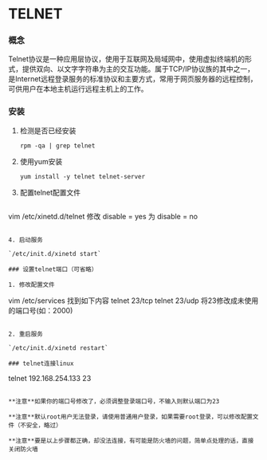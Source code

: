 # TELNET

### 概念

Telnet协议是一种应用层协议，使用于互联网及局域网中，使用虚拟终端机的形式，提供双向、以文字字符串为主的交互功能。属于TCP/IP协议族的其中之一，是Internet远程登录服务的标准协议和主要方式，常用于网页服务器的远程控制，可供用户在本地主机运行远程主机上的工作。

### 安装

1. 检测是否已经安装  

   `rpm -qa | grep telnet`

2. 使用yum安装

   `yum install -y telnet telnet-server`

3. 配置telnet配置文件

   ```
vim /etc/xinetd.d/telnet
修改
disable = yes
为
disable = no
   ```

4. 启动服务

   `/etc/init.d/xinetd start`

### 设置telnet端口（可省略）

1. 修改配置文件

   ```
vim /etc/services
找到如下内容
telnet 23/tcp
telnet 23/udp
将23修改成未使用的端口号(如：2000)
   ```

2. 重启服务

   `/etc/init.d/xinetd restart`

### telnet连接linux

```
telnet 192.168.254.133 23
```

**注意**如果你的端口号修改了，必须调整登录端口号，不输入则默认端口为23

**注意**默认root用户无法登录，请使用普通用户登录，如果需要root登录，可以修改配置文件（不安全，略过）

**注意**要是以上步骤都正确，却没法连接，有可能是防火墙的问题，简单点处理的话，直接关闭防火墙

